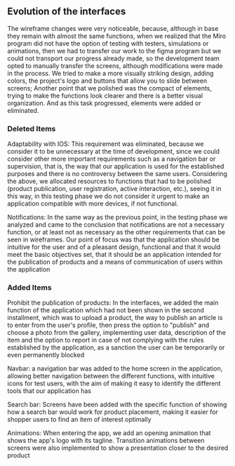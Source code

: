 ## Evolution of the interfaces
The wireframe changes were very noticeable, because, although in base they remain with almost the same functions, when we realized that the Miro program did not have the option of testing with testers, simulations or animations, then we had to transfer our work to the figma program but we could not transport our progress already made, so the development team opted to manually transfer the screens, although modifications were made in the process.
We tried to make a more visually striking design, adding colors, the project's logo and buttons that allow you to slide between screens; Another point that we polished was the compact of elements, trying to make the functions look clearer and there is a better visual organization. And as this task progressed, elements were added or eliminated.


### Deleted Items
Adaptability with IOS: This requirement was eliminated, because we consider it to be unnecessary at the time of development, since we could consider other more important requirements such as a navigation bar or supervision, that is, the way that our application is used for the established purposes and there is no controversy between the same users. Considering the above, we allocated resources to functions that had to be polished (product publication, user registration, active interaction, etc.), seeing it in this way, in this testing phase we do not consider it urgent to make an application compatible with more devices, if not functional.


Notifications: In the same way as the previous point, in the testing phase we analyzed and came to the conclusion that notifications are not a necessary function, or at least not as necessary as the other requirements that can be seen in wireframes. Our point of focus was that the application should be intuitive for the user and of a pleasant design, functional and that it would meet the basic objectives set, that it should be an application intended for the publication of products and a means of communication of users within the application


### Added Items
Prohibit the publication of products: In the interfaces, we added the main function of the application which had not been shown in the second installment, which was to upload a product, the way to publish an article is to enter from the user's profile, then press the option to "publish" and choose a photo from the gallery,  implementing user data, description of the item and the option to report in case of not complying with the rules established by the application, as a sanction the user can be temporarily or even permanently blocked


Navbar: a navigation bar was added to the home screen in the application, allowing better navigation between the different functions, with intuitive icons for test users, with the aim of making it easy to identify the different tools that our application has


Search bar: Screens have been added with the specific function of showing how a search bar would work for product placement, making it easier for shopper users to find an item of interest optimally


Animations: When entering the app, we add an opening animation that shows the app's logo with its tagline. Transition animations between screens were also implemented to show a presentation closer to the desired product
